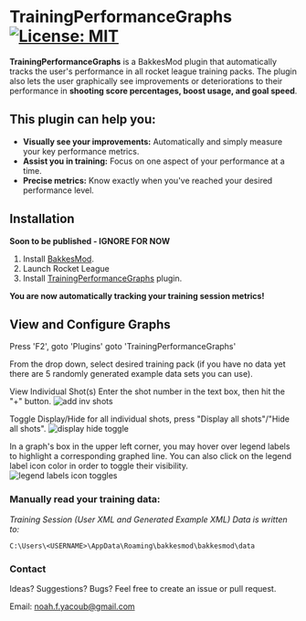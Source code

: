 # TrainingPerformanceGraphs [![License: MIT](https://img.shields.io/badge/License-MIT-green.svg)](https://opensource.org/licenses/MIT)

**TrainingPerformanceGraphs** is a BakkesMod plugin that automatically tracks the user's performance in all rocket league training packs. The plugin also lets the user graphically see improvements or deteriorations to their performance in **shooting score percentages, boost usage, and goal speed**. 

## This plugin can help you:
- **Visually see your improvements:** Automatically and simply measure your key performance metrics.
- **Assist you in training:** Focus on one aspect of your performance at a time.
- **Precise metrics:** Know exactly when you've reached your desired performance level.


## Installation
**Soon to be published - IGNORE FOR NOW**
1. Install [BakkesMod](https://www.bakkesmod.com/download.php).
1. Launch Rocket League
1. Install [TrainingPerformanceGraphs](https://bakkesplugins.com/plugins/view/505) plugin.

**You are now automatically tracking your training session metrics!**

## View and Configure Graphs
Press 'F2', goto 'Plugins' goto 'TrainingPerformanceGraphs'

From the drop down, select desired training pack (if you have no data yet there are 5 randomly generated example data sets you can use).

View Individual Shot(s) Enter the shot number in the text box, then hit the "+" button.
![add inv shots](https://github.com/user-attachments/assets/cbbfb11d-6cdb-4cd9-9116-753425c40337)

Toggle Display/Hide for all individual shots, press "Display all shots"/"Hide all shots".
![display hide toggle](https://github.com/user-attachments/assets/e4c097af-e463-47fc-95d3-740cfa9f3a4a)

In a graph's box in the upper left corner, you may hover over legend labels to highlight a corresponding graphed line. You can also click on the legend label icon color in order to toggle their visibility.
![legend labels icon toggles](https://github.com/user-attachments/assets/906eb3e8-cf46-4b44-a4f1-a0739190b169)

### Manually read your training data:
*Training Session (User XML and Generated Example XML) Data is written to:*

    C:\Users\<USERNAME>\AppData\Roaming\bakkesmod\bakkesmod\data

### Contact
Ideas? Suggestions? Bugs?
Feel free to create an issue or pull request.

Email: noah.f.yacoub@gmail.com

